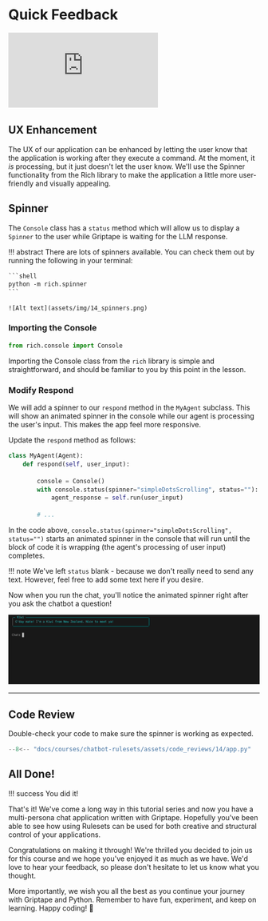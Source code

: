 # Quick Feedback

<iframe src="https://www.youtube.com/embed/Qi09TRhCh4k" title="YouTube video player" frameborder="0" allow="accelerometer; autoplay; clipboard-write; encrypted-media; gyroscope; picture-in-picture; web-share" allowfullscreen></iframe>

## UX Enhancement

The UX of our application can be enhanced by letting the user know that the application is working after they execute a command. At the moment, it _is_ processing, but it just doesn't let the user know. We'll use the Spinner functionality from the Rich library to make the application a little more user-friendly and  visually appealing.

## Spinner

The `Console` class has a `status` method which will allow us to display a `Spinner` to the user while Griptape is waiting for the LLM response.

!!! abstract
    There are lots of spinners available. You can check them out by running the following in your terminal:
    
    ```shell
    python -m rich.spinner
    ```
    
    ![Alt text](assets/img/14_spinners.png)

### Importing the Console

```python
from rich.console import Console
```

Importing the Console class from the `rich` library is simple and straightforward, and should be familiar to you by this point in the lesson.

### Modify Respond

We will add a spinner to our `respond` method in the `MyAgent` subclass. This will show an animated spinner in the console while our agent is processing the user's input. This makes the app feel more responsive.

Update the `respond` method as follows:

```python hl_lines="4-6"
class MyAgent(Agent):
    def respond(self, user_input):

        console = Console()
        with console.status(spinner="simpleDotsScrolling", status=""):
            agent_response = self.run(user_input)
        
        # ...
```

In the code above, `console.status(spinner="simpleDotsScrolling", status="")` starts an animated spinner in the console that will run until the block of code it is wrapping (the agent's processing of user input) completes. 

!!! note
    We've left `status` blank - because we don't really need to send any text. However, feel free to add some text here if you desire.

Now when you run the chat, you'll notice the animated spinner right after you ask the chatbot a question!

![Alt Text](assets/img/14_spinner_response.gif)

---
## Code Review

Double-check your code to make sure the spinner is working as expected.

```python linenums="1" title="app.py" hl_lines="11 74-77"
--8<-- "docs/courses/chatbot-rulesets/assets/code_reviews/14/app.py"
```

## All Done!

!!! success
    You did it!

That's it! We've come a long way in this tutorial series and now you have a multi-persona chat application written with Griptape. Hopefully you've been able to see how using Rulesets can be used for both creative and structural control of your applications.

Congratulations on making it through! We're thrilled you decided to join us for this course and we hope you've enjoyed it as much as we have. We'd love to hear your feedback, so please don't hesitate to let us know what you thought.

More importantly, we wish you all the best as you continue your journey with Griptape and Python. Remember to have fun, experiment, and keep on learning. Happy coding! 🚀
